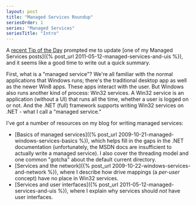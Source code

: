 ```yaml
---
layout: post
title: "Managed Services Roundup"
seriesOrder: 1
series: "Managed Services"
seriesTitle: "Intro"
---
```

A [recent Tip of the Day](http://blogs.technet.com/b/tip_of_the_day/archive/2013/09/16/9-19-tip-of-the-day-interactive-services-detection.aspx) prompted me to update [one of my Managed Services posts]({% post_url 2011-05-12-managed-services-and-uis %}), and it seems like a good time to write out a quick summary.

First, what is a "managed service"? We're all familiar with the normal applications that Windows runs; there's the traditional desktop app as well as the newer Win8 apps. These apps interact with the user. But Windows also runs another kind of process: Win32 services. A Win32 service is an application (without a UI) that runs all the time, whether a user is logged on or not. And the .NET (full) framework supports writing Win32 services on .NET - what I call a "managed service."

I've got a number of resources on my blog for writing managed services:

- [Basics of managed services]({% post_url 2009-10-21-managed-windows-services-basics %}), which helps fill in the gaps in the .NET documentation (unfortunately, the MSDN docs are insufficient to actually write a managed service). I also cover the threading model and one common "gotcha" about the default current directory.
- [Services and the network]({% post_url 2009-10-22-windows-services-and-network %}), where I describe how drive mappings (a _per-user_ concept) have no place in Win32 services.
- [Services and user interfaces]({% post_url 2011-05-12-managed-services-and-uis %}), where I explain why services should _not_ have user interfaces.
